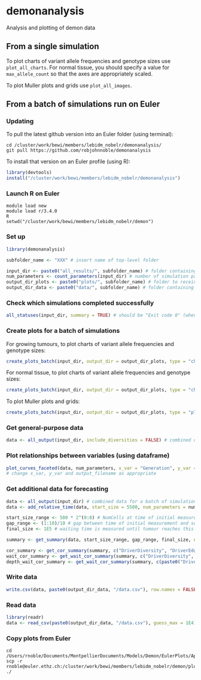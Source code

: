 demonanalysis
========

Analysis and plotting of demon data

## From a single simulation

To plot charts of variant allele frequencies and genotype sizes use `plot_all_charts`. For normal tissue, you should specify a value for `max_allele_count` so that the axes are appropriately scaled.

To plot Muller plots and grids use `plot_all_images`.

## From a batch of simulations run on Euler

### Updating

To pull the latest github version into an Euler folder (using terminal):

```
cd /cluster/work/bewi/members/lebidm_nobelr/demonanalysis/
git pull https://github.com/robjohnnoble/demonanalysis
```

To install that version on an Euler profile (using R):

``` r
library(devtools)
install("/cluster/work/bewi/members/lebidm_nobelr/demonanalysis")
```

### Launch R on Euler

```
module load new
module load r/3.4.0
R
setwd("/cluster/work/bewi/members/lebidm_nobelr/demon")
```

### Set up

``` r
library(demonanalysis)

subfolder_name <- "XXX" # insert name of top-level folder

input_dir <- paste0("all_results/", subfolder_name) # folder containing results of the batch
num_parameters <- count_parameters(input_dir) # number of simulation parameters (first columns in data)
output_dir_plots <- paste0("plots/", subfolder_name) # folder to receive image files
output_dir_data <- paste0("data/", subfolder_name) # folder containing data files
```

### Check which simulations completed successfully

``` r
all_statuses(input_dir, summary = TRUE) # should be "Exit code 0" (when finished) or "So far no status" (while running)
```

### Create plots for a batch of simulations

For growing tumours, to plot charts of variant allele frequencies and genotype sizes:

``` r
create_plots_batch(input_dir, output_dir = output_dir_plots, type = "chart")
```

For normal tissue, to plot charts of variant allele frequencies and genotype sizes:

``` r
create_plots_batch(input_dir, output_dir = output_dir_plots, type = "chart", max_size = 50)
```

To plot Muller plots and grids:

``` r
create_plots_batch(input_dir, output_dir = output_dir_plots, type = "plot")
```

### Get general-purpose data

``` r
data <- all_output(input_dir, include_diversities = FALSE) # combined data for a batch of simulations, excluding diversity columns
```

### Plot relationships between variables (using dataframe)

``` r
plot_curves_faceted(data, num_parameters, x_var = "Generation", y_var = "MeanBirthRate", output_filename = "curves", output_dir = output_dir_plots)
# change x_var, y_var and output_filename as appropriate
```

### Get additional data for forecasting

``` r
data <- all_output(input_dir) # combined data for a batch of simulations, including diversity columns
data <- add_relative_time(data, start_size = 5500, num_parameters = num_parameters) # add columns useful for plotting trajectories

start_size_range <- 500 * 2^(0:8) # NumCells at time of initial measurement for forecasting
gap_range <- (1:10)/10 # gap between time of initial measurement and second measurement
final_size <- 1E5 # waiting time is measured until tumour reaches this NumCells value

summary <- get_summary(data, start_size_range, gap_range, final_size, num_parameters = num_parameters) # summary data for each simulation, for each combination of gap and final_size

cor_summary <- get_cor_summary(summary, c("DriverDiversity", "DriverEdgeDiversity"), num_parameters = num_parameters, min_count = 5) # summary dataframe of correlations with "outcome", including all cells
wait_cor_summary <- get_wait_cor_summary(summary, c("DriverDiversity", "DriverEdgeDiversity"), num_parameters = num_parameters, min_count = 5) # summary dataframe of correlations with "waiting_time", including all cells
depth_wait_cor_summary <- get_wait_cor_summary(summary, c(paste0("DriverDiversityFrom1SamplesAtDepth", 0:10), paste0("DriverDiversityFrom4SamplesAtDepth", 0:10)), num_parameters, min_count = 5) # summary dataframe of correlations with "waiting_time" for different biopsy protocols
```

### Write data

``` r
write.csv(data, paste0(output_dir_data, "/data.csv"), row.names = FALSE)
```

### Read data

``` r
library(readr)
data <- read_csv(paste0(output_dir_data, "/data.csv"), guess_max = 1E4) # large value of guess_max improves guessing of column types
```

### Copy plots from Euler

```
cd /Users/rnoble/Documents/MontpellierDocuments/Models/Demon/EulerPlots/April_6th_batch1/Charts
scp -r rnoble@euler.ethz.ch:/cluster/work/bewi/members/lebidm_nobelr/demon/plots/April_6th_batch1/chart* ./
```




